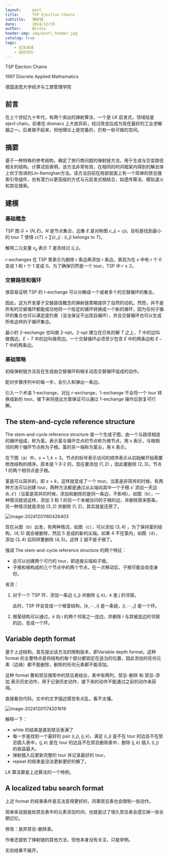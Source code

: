 ```yaml
---
layout:     post
title:      TSP Ejection Chains
subtitle:   弹射链
date:       2024/12/19
author:     Birdie
header-img: img/post\_header.jpg
catalog: true
tags:
    - 论文阅读
    - 组合优化
---
```


TSP Ejection Chains

1997 Discrete Applied Mathematics

德国波恩大学经济与工商管理学院



## 前言

在上个世纪九十年代，有两个突出的弹射算法，一个是 LK 启发式，领域给是 eject chain。前者在 dismacs 上大放异彩，经过改良后成为现在最好的工业求解器之一。后者做不起来，但他理论上是完备的，仍有一些可做的空间。



## 摘要

基于一种特殊的参考结构，确定了旅行商问题的弹射链方法，用于生成与交变路径相关的结构。计算试验表明，该方法非常有效，在相同的时间框架内得到的解总体上优于改进的Lin-Kemighan方法。该方法目前在局部层面上有一个简单的禁忌搜索引导组件，也有潜力以更高级的方式与元启发式相结合，如遗传算法、模拟退火和禁忌搜索。



## 建模

### 基础概念

TSP 图 $G=(N,E)$，$N$ 是节点集合，边集 $E$ 是对称图 $c\_{ij}=c{ji}$。目标是找到最小的 tour $T$ 使得 $c(T)=\sum(c\_{ij}:(i,j)\text{ belongs to }T)$。

解用二元变量 $x_{ij}$ 表示 $T$ 是否经过 $(i,j)$。

r-exchanges 在 TSP 里表示为删除 r 条边再添加 r 条边，表现为在 $x$ 中有 r 个 0 变成 1 和 r 个 1 变成 0。为了确保仍然是一个 tour，TSP 中 $r\ge 2$。

### 交替路径和循环

很容易证明 TSP 的 r-exchange 可以分解成一个或者多个的交替循环的集合。

因此，这为开发基于交替路径概念的弹射链策略提供了自然的动机。然而，并不是所有的交替循环都能成功地将一个给定的循环转换成一个新的循环，因为任何子循环的集合也可以满足度约束（没法保证不出现自循环），并且交替循环也可以生成所有这样的子循环集合。

最小的 2-exchange 也叫做 2-opt。2-opt 建立在已有的解 $T$ 之上，$T$ 中的边叫做偶边，$E-T$ 中的边叫做奇边。一个交替循环必须至少包含 $E$ 中的两条边和 $E-T$ 中的两条边。

### 基础策略

初级弹射链方法旨在生成由交替循环和相关动态交替循环组成的动作。

配对步骤序列中的每一步，会引入和弹出一条边。

引入一个术语 1-exchange，对比 r-exchange，1-exchange 不会将一个 tour 转换成新的 tour。接下来将提出方案保证可以通过 1-exchange 操作后恢复可行解。

## The stem-and-cycle reference structure

The stem-and-cycle reference structure 是一个生成子图，由一个与路径相连的循环组成，称为茎。表示茎与循环交点的节点称为根节点，用 $s$ 表示，与根相邻的两个循环节点称为子根。茎的另一端称为茎尖，用 $k$ 表示。

在下图（a）中，$s=1,k=3$。节点的标号表示访问的顺序表示从初始解开始需要修改结构的顺序。原本是 1-3-2 的，现在要添加 $(1,2)$ ，因此要删除 $(2,3)$。节点 1 的两个相邻点是子根。

茎是可以简并的，即 $s=k$，这样就变成了一个 tour。当茎是非简并的时候，有两种方法可以创建 tour。两种方法都是通过从尖端向其中一个子根 $s'$ 添加一天边 $(k,s')$（当茎是简并的时候，添加和删除的是同一条边，不影响）。如图（b），一种情况就说这样，添加 3 和 1 的另一个未被访问的子根的边，并删除原来那条。另一种情况就是添加 $(3,2)$ 并删除 $(1,2)$，其实就是还原了。

![image-20241201160426403]({{site.url}}/img/2024-12-19-TSP_Ejection_Chains/image-20241201160426403.png)

现在从图（b）出发，有两种情况，如图（c），可以添加 $(3,4)$ ，为了保持茎的结构，$(4,5)$ 就会被删除，然后 5 变成的新的尖端。如果 4 不在茎内，如图（d），添加 $(3,4)$ 后同样要删除 $(4,5)$。这样 2 就不是子根了。

强调 The stem-and-cycle reference structure 的两个特征：

- 总可以创建两个可行的 tour，即连接尖端和子根。
- 子根和根构成的三个节点中的两个节点，在一次移动后，子根可能会改变身份。

省流：

1. 对于一个 TSP 环，添加一条边 $(i,j)$ 并删除 $(j,k)$，$k$ 是 $j$ 的邻居。

   此时，TSP 环会变成一个根茎结构，$[k,\cdots,i]$ 是一条链，$[i,\cdots,j]$ 是一个环。

2. 根茎结构可以通过，$k$ 向 $i$ 的两个邻居之一连边，并删除 $i$ 与其被连边的邻居的边，变成一个环。

## Variable depth format

基于上述结构，首先提出该方法的限制版本，即Variable depth format。这种 format 的主要特点是将结构的每个部分都锁定在适当的位置，因此添加的任何元素（边缘）都不能删除，删除的任何元素都不能添加。

这种 format 要和禁忌搜索中的禁忌表结合。表中有两列，禁忌-删除 和 禁忌-添加 表示历史动作，用于记录历史动作，接下来的动作不能通过之前的动作来获得。

直接看伪代码，文中的文字描述感觉有点乱，看不太懂。

![image-20241201174201619]({{site.url}}/img/2024-12-19-TSP_Ejection_Chains/image-20241201174201619.png)

解释一下：

- while 的结束是直到禁忌表满了
- 每一步是找到一个最好的 pair $(i,j),(j,k)$，满足 $(i,j)$ 是不在 tour 的边且不在禁忌插入表中，$(j,k)$ 是在 tour 的边且不在禁忌删除表中，删除 $(j,k)$ 插入 $(i,j)$ 的收益最大。
- 弹射插入后更新完整的 tour 并记录最好的 tour。
- repeat 的结束是没法更新更好的解了。

LK 算法算是上述算法的一个特例。

## A localized tabu search format

上述 format 的结束条件是无法变得更好的，同事禁忌表也会限制一些动作。

简单来说就是给禁忌表中的元素添加时间，也就是过了很久禁忌表会遗忘掉一些长期记忆。

修改：放弃禁忌-删除表。



作者还提到了弹射链的其他方法，但他本身没有关注，只是举例。

实验结果不展开。



